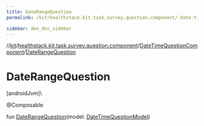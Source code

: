 ```yaml
---
title: DateRangeQuestion
permalink: /kit/healthstack.kit.task.survey.question.component/-date-time-question-component/-date-range-question.html

sidebar: dev_doc_sidebar
---
```

//[kit](../../../kit.html)/[healthstack.kit.task.survey.question.component](../index.html)/[DateTimeQuestionComponent](index.html)/[DateRangeQuestion](-date-range-question.html)



# DateRangeQuestion



[androidJvm]\




@Composable



fun [DateRangeQuestion](-date-range-question.html)(model: [DateTimeQuestionModel](../../healthstack.kit.task.survey.question.model/-date-time-question-model/index.html))




